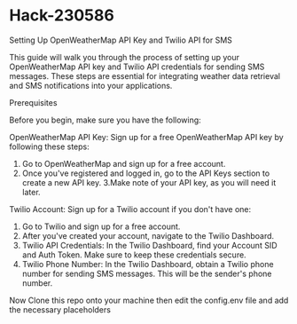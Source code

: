 # Hack-230586
Setting Up OpenWeatherMap API Key and Twilio API for SMS

This guide will walk you through the process of setting up your OpenWeatherMap API key and Twilio API credentials for sending SMS messages. These steps are essential for integrating weather data retrieval and SMS notifications into your applications.

Prerequisites

Before you begin, make sure you have the following:

OpenWeatherMap API Key: Sign up for a free OpenWeatherMap API key by following these steps:
1. Go to OpenWeatherMap and sign up for a free account.
2. Once you've registered and logged in, go to the API Keys section to create a new API key.
3.Make note of your API key, as you will need it later.


Twilio Account: Sign up for a Twilio account if you don't have one:
1. Go to Twilio and sign up for a free account.
2. After you've created your account, navigate to the Twilio Dashboard.
3. Twilio API Credentials:
   In the Twilio Dashboard, find your Account SID and Auth Token. Make sure to keep these credentials secure.
4. Twilio Phone Number: In the Twilio Dashboard, obtain a Twilio phone number for sending SMS messages. This will be the sender's phone number.

Now Clone this repo onto your machine then edit the config.env file and add the necessary placeholders
